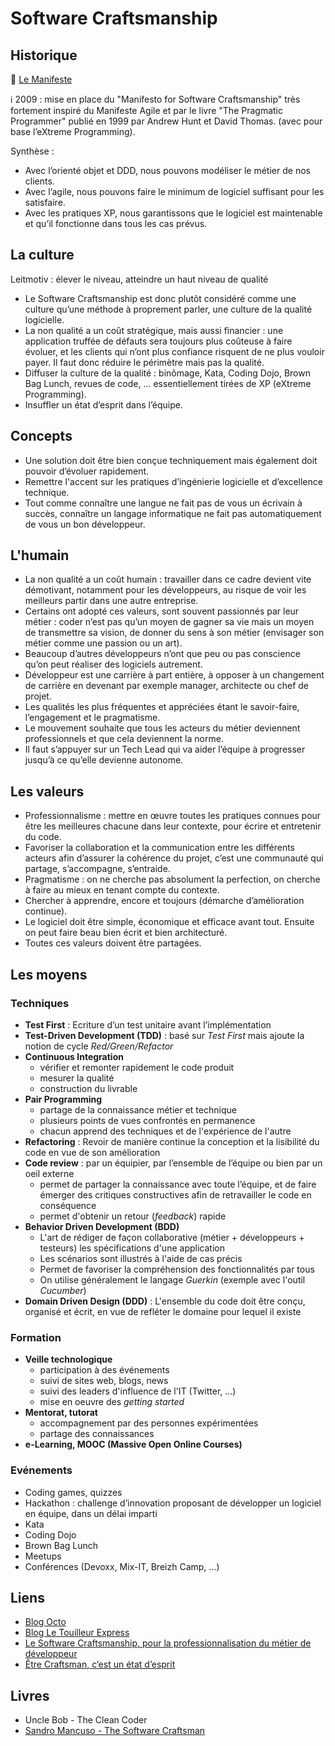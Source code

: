 # Software Craftsmanship

## Historique

:pushpin: [Le Manifeste](http://manifesto.softwarecraftsmanship.org/#/fr-fr)

:information_source: 2009 : mise en place du "Manifesto for Software Craftsmanship" très fortement inspiré du Manifeste Agile et par le livre "The Pragmatic Programmer" publié en 1999 par Andrew Hunt et David Thomas. (avec pour base l’eXtreme Programming).

Synthèse :

* Avec l’orienté objet et DDD, nous pouvons modéliser le métier de nos clients.
* Avec l’agile, nous pouvons faire le minimum de logiciel suffisant pour les satisfaire.
* Avec les pratiques XP, nous garantissons que le logiciel est maintenable et qu’il fonctionne dans tous les cas prévus.

## La culture

Leitmotiv : élever le niveau, atteindre un haut niveau de qualité

* Le Software Craftsmanship est donc plutôt considéré comme une culture qu’une méthode à proprement parler, une culture de la qualité logicielle.
* La non qualité a un coût stratégique, mais aussi financier : une application truffée de défauts sera toujours plus coûteuse à faire évoluer, et les clients qui n’ont plus confiance risquent de ne plus vouloir payer. Il faut donc réduire le périmètre mais pas la qualité.
* Diffuser la culture de la qualité : binômage, Kata, Coding Dojo, Brown Bag Lunch, revues de code, ...  essentiellement tirées de XP (eXtreme Programming).
* Insuffler un état d’esprit dans l’équipe.

##  Concepts

* Une solution doit être bien conçue techniquement mais également doit pouvoir d’évoluer rapidement.
* Remettre l'accent sur les pratiques d’ingénierie logicielle et d’excellence technique.
* Tout comme connaître une langue ne fait pas de vous un écrivain à succès, connaître un langage informatique ne fait pas automatiquement de vous un bon développeur.

## L'humain

* La non qualité a un coût humain : travailler dans ce cadre devient vite démotivant, notamment pour les développeurs, au risque de voir les meilleurs partir dans une autre entreprise.
* Certains ont adopté ces valeurs, sont souvent passionnés par leur métier : coder n’est pas qu’un moyen de gagner sa vie mais un moyen de transmettre sa vision, de donner du sens à son métier (envisager son métier comme une passion ou un art).
* Beaucoup d’autres développeurs n’ont que peu ou pas conscience qu’on peut réaliser des logiciels autrement.
* Développeur est une carrière à part entière, à opposer à un changement de carrière en devenant par exemple manager, architecte ou chef de projet.
* Les qualités les plus fréquentes et appréciées étant le savoir-faire, l’engagement et le pragmatisme.
* Le mouvement souhaite que tous les acteurs du métier deviennent professionnels et que cela deviennent la norme.
* Il faut s’appuyer sur un Tech Lead qui va aider l’équipe à progresser jusqu’à ce qu’elle devienne autonome.

## Les valeurs

* Professionnalisme : mettre en œuvre toutes les pratiques connues pour être les meilleures chacune dans leur contexte, pour écrire et entretenir du code.
* Favoriser la collaboration et la communication entre les différents acteurs afin d’assurer la cohérence du projet, c’est une communauté qui partage, s’accompagne, s’entraide.
* Pragmatisme : on ne cherche pas absolument la perfection, on cherche à faire au mieux en tenant compte du contexte.
* Chercher à apprendre, encore et toujours (démarche d’amélioration continue).
* Le logiciel doit être simple, économique et efficace avant tout. Ensuite on peut faire beau bien écrit et bien architecturé.
* Toutes ces valeurs doivent être partagées.

## Les moyens

### Techniques

* **Test First** : Ecriture d’un test unitaire avant l’implémentation
* **Test-Driven Development (TDD)** : basé sur _Test First_ mais ajoute la notion de cycle _Red/Green/Refactor_
* **Continuous Integration**
  * vérifier et remonter rapidement le code produit
  * mesurer la qualité
  * construction du livrable
* **Pair Programming**
  * partage de la connaissance métier et technique
  * plusieurs points de vues confrontés en permanence
  * chacun apprend des techniques et de l'expérience de l'autre
* **Refactoring** : Revoir de manière continue la conception et la lisibilité du code en vue de son amélioration
* **Code review** : par un équipier, par l’ensemble de l’équipe ou bien par un oeil externe
  * permet de partager la connaissance avec toute l’équipe, et de faire émerger des critiques constructives afin de retravailler le code en conséquence
  * permet d'obtenir un retour (_feedback_) rapide
* **Behavior Driven Development (BDD)**
  * L'art de rédiger de façon collaborative (métier + développeurs + testeurs) les spécifications d'une application
  * Les scénarios sont illustrés à l'aide de cas précis
  * Permet de favoriser la compréhension des fonctionnalités par tous
  * On utilise généralement le langage _Guerkin_ (exemple avec l'outil _Cucumber_)
* **Domain Driven Design (DDD)** : L'ensemble du code doit être conçu, organisé et écrit, en vue de refléter le domaine pour lequel il existe

### Formation

* **Veille technologique**
  * participation à des événements
  * suivi de sites web, blogs, news
  * suivi des leaders d'influence de l'IT (Twitter, ...)
  * mise en oeuvre des _getting started_
* **Mentorat, tutorat**
  * accompagnement par des personnes expérimentées
  * partage des connaissances
* **e-Learning, MOOC (Massive Open Online Courses)**

### Evénements

* Coding games, quizzes
* Hackathon : challenge d’innovation proposant de développer un logiciel en équipe, dans un délai imparti
* Kata
* Coding Dojo
* Brown Bag Lunch
* Meetups
* Conférences (Devoxx,  Mix-IT,  Breizh Camp, ...)

## Liens

* [Blog Octo](https://blog.octo.com/software-craftsmanship-une-culture-a-transmettre/)
* [Blog Le Touilleur Express](http://www.touilleur-express.fr/2011/01/20/craftsmanship/)
* [Le Software Craftsmanship, pour la professionnalisation du métier de développeur](http://www.arolla.fr/blog/2014/12/le-software-craftsmanship-pour-la-professionnalisation-du-metier-de-developpeur/)
* [Être Craftsman, c’est un état d’esprit](https://www.novencia.com/craftsman-presentation/)

## Livres

* Uncle Bob - The Clean Coder
* [Sandro Mancuso - The Software Craftsman](https://blog.cellenza.com/software-craftsmanship/analyse-the-software-craftsman-sandro-mancuso/)
